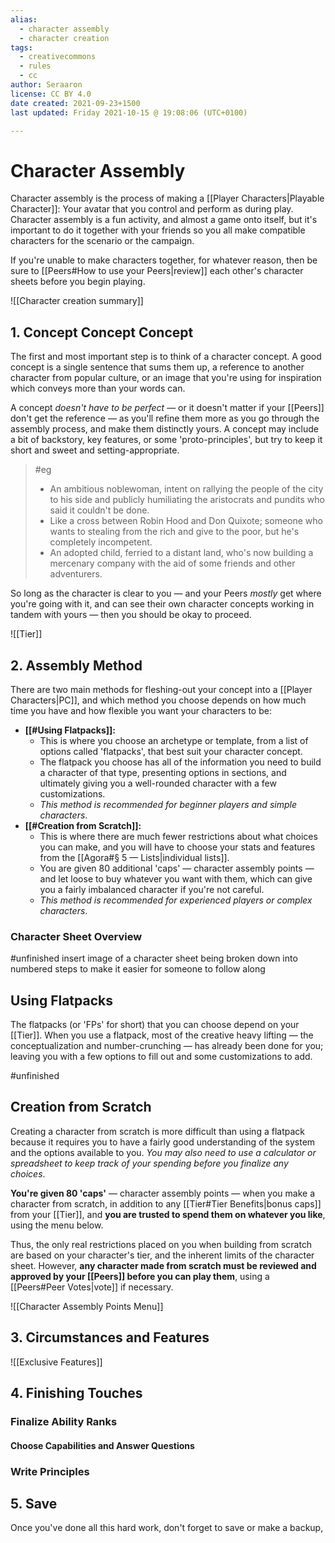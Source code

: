 ```yaml
---
alias:
  - character assembly
  - character creation
tags:
  - creativecommons
  - rules
  - cc
author: Seraaron
license: CC BY 4.0
date created: 2021-09-23+1500
last updated: Friday 2021-10-15 @ 19:08:06 (UTC+0100)

---
```


# Character Assembly

Character assembly is the process of making a [[Player Characters|Playable Character]]: Your avatar that you control and perform as during play. Character assembly is a fun activity, and almost a game onto itself, but it's important to do it together with your friends so you all make compatible characters for the scenario or the campaign.

If you're unable to make characters together, for whatever reason, then be sure to [[Peers#How to use your Peers|review]] each other's character sheets before you begin playing. 

![[Character creation summary]]

## 1. Concept Concept Concept

The first and most important step is to think of a character concept. A good concept is a single sentence that sums them up, a reference to another character from popular culture, or an image that you're using for inspiration which conveys more than your words can.

A concept _doesn't have to be perfect_ — or it doesn't matter if your [[Peers]] don't get the reference — as you'll refine them more as you go through the assembly process, and make them distinctly yours. A concept may include a bit of backstory, key features, or some 'proto-principles', but try to keep it short and sweet and setting-appropriate.

> #eg
>
> -   An ambitious noblewoman, intent on rallying the people of the city to his side and publicly humiliating the aristocrats and pundits who said it couldn't be done.
> -   Like a cross between Robin Hood and Don Quixote; someone who wants to stealing from the rich and give to the poor, but he's completely incompetent.
> -   An adopted child, ferried to a distant land, who's now building a mercenary company with the aid of some friends and other adventurers.

So long as the character is clear to you — and your Peers _mostly_ get where you're going with it, and can see their own character concepts working in tandem with yours — then you should be okay to proceed.

![[Tier]]

## 2. Assembly Method

There are two main methods for fleshing-out your concept into a [[Player Characters|PC]], and which method you choose depends on how much time you have and how flexible you want your characters to be:

-   **[[#Using Flatpacks]]:**
    -   This is where you choose an archetype or template, from a list of options called 'flatpacks', that best suit your character concept.
    -   The flatpack you choose has all of the information you need to build a character of that type, presenting options in sections, and ultimately giving you a well-rounded character with a few customizations.
    -   _This method is recommended for beginner players and simple characters_.
-   **[[#Creation from Scratch]]:**
    -   This is where there are much fewer restrictions about what choices you can make, and you will have to choose your stats and features from the [[Agora#§ 5 — Lists|individual lists]].
    -   You are given 80 additional 'caps' — character assembly points — and let loose to buy whatever you want with them, which can give you a fairly imbalanced character if you're not careful.
    -   _This method is recommended for experienced players or complex characters_.

### Character Sheet Overview

#unfinished insert image of a character sheet being broken down into numbered steps to make it easier for someone to follow along

## Using Flatpacks

The flatpacks (or 'FPs' for short) that you can choose depend on your [[Tier]]. When you use a flatpack, most of the creative heavy lifting — the conceptualization and number-crunching — has already been done for you; leaving you with a few options to fill out and some customizations to add.

#unfinished 

## Creation from Scratch

Creating a character from scratch is more difficult than using a flatpack because it requires you to have a fairly good understanding of the system and the options available to you. *You may also need to use a calculator or spreadsheet to keep track of your spending before you finalize any choices*.

**You're given 80 'caps'** — character assembly points — when you make a character from scratch, in addition to any [[Tier#Tier Benefits|bonus caps]] from your [[Tier]], and **you are trusted to spend them on whatever you like**, using the menu below.

Thus, the only real restrictions placed on you when building from scratch are based on your character's tier, and the inherent limits of the character sheet. However, **any character made from scratch must be reviewed and approved by your [[Peers]] before you can play them**, using a [[Peers#Peer Votes|vote]] if necessary.

![[Character Assembly Points Menu]]

## 3. Circumstances and Features

![[Exclusive Features]]

## 4. Finishing Touches

### Finalize Ability Ranks

#### Choose Capabilities and Answer Questions

### Write Principles

## 5. Save

Once you've done all this hard work, don't forget to save or make a backup,  